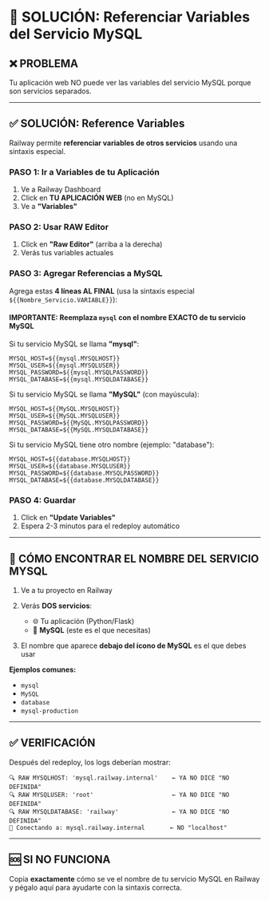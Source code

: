 # 🔧 SOLUCIÓN: Referenciar Variables del Servicio MySQL

## ❌ PROBLEMA
Tu aplicación web NO puede ver las variables del servicio MySQL porque son servicios separados.

---

## ✅ SOLUCIÓN: Reference Variables

Railway permite **referenciar variables de otros servicios** usando una sintaxis especial.

### **PASO 1: Ir a Variables de tu Aplicación**

1. Ve a Railway Dashboard
2. Click en **TU APLICACIÓN WEB** (no en MySQL)
3. Ve a **"Variables"**

### **PASO 2: Usar RAW Editor**

1. Click en **"Raw Editor"** (arriba a la derecha)
2. Verás tus variables actuales

### **PASO 3: Agregar Referencias a MySQL**

Agrega estas **4 líneas AL FINAL** (usa la sintaxis especial `${{Nombre_Servicio.VARIABLE}}`):

#### **IMPORTANTE:** Reemplaza `mysql` con el nombre EXACTO de tu servicio MySQL

Si tu servicio MySQL se llama **"mysql"**:
```
MYSQL_HOST=${{mysql.MYSQLHOST}}
MYSQL_USER=${{mysql.MYSQLUSER}}
MYSQL_PASSWORD=${{mysql.MYSQLPASSWORD}}
MYSQL_DATABASE=${{mysql.MYSQLDATABASE}}
```

Si tu servicio MySQL se llama **"MySQL"** (con mayúscula):
```
MYSQL_HOST=${{MySQL.MYSQLHOST}}
MYSQL_USER=${{MySQL.MYSQLUSER}}
MYSQL_PASSWORD=${{MySQL.MYSQLPASSWORD}}
MYSQL_DATABASE=${{MySQL.MYSQLDATABASE}}
```

Si tu servicio MySQL tiene otro nombre (ejemplo: "database"):
```
MYSQL_HOST=${{database.MYSQLHOST}}
MYSQL_USER=${{database.MYSQLUSER}}
MYSQL_PASSWORD=${{database.MYSQLPASSWORD}}
MYSQL_DATABASE=${{database.MYSQLDATABASE}}
```

### **PASO 4: Guardar**

1. Click en **"Update Variables"**
2. Espera 2-3 minutos para el redeploy automático

---

## 📸 CÓMO ENCONTRAR EL NOMBRE DEL SERVICIO MYSQL

1. Ve a tu proyecto en Railway
2. Verás **DOS servicios**:
   - 🌐 Tu aplicación (Python/Flask)
   - 🐬 **MySQL** (este es el que necesitas)

3. El nombre que aparece **debajo del ícono de MySQL** es el que debes usar

**Ejemplos comunes:**
- `mysql`
- `MySQL`
- `database`
- `mysql-production`

---

## ✅ VERIFICACIÓN

Después del redeploy, los logs deberían mostrar:

```
🔍 RAW MYSQLHOST: 'mysql.railway.internal'    ← YA NO DICE "NO DEFINIDA"
🔍 RAW MYSQLUSER: 'root'                      ← YA NO DICE "NO DEFINIDA"
🔍 RAW MYSQLDATABASE: 'railway'               ← YA NO DICE "NO DEFINIDA"
🔌 Conectando a: mysql.railway.internal       ← NO "localhost"
```

---

## 🆘 SI NO FUNCIONA

Copia **exactamente** cómo se ve el nombre de tu servicio MySQL en Railway y pégalo aquí para ayudarte con la sintaxis correcta.








